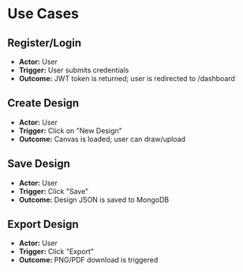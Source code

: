 
# Use Cases

## Register/Login
- **Actor:** User
- **Trigger:** User submits credentials
- **Outcome:** JWT token is returned; user is redirected to /dashboard

## Create Design
- **Actor:** User
- **Trigger:** Click on "New Design"
- **Outcome:** Canvas is loaded; user can draw/upload

## Save Design
- **Actor:** User
- **Trigger:** Click "Save"
- **Outcome:** Design JSON is saved to MongoDB

## Export Design
- **Actor:** User
- **Trigger:** Click "Export"
- **Outcome:** PNG/PDF download is triggered
